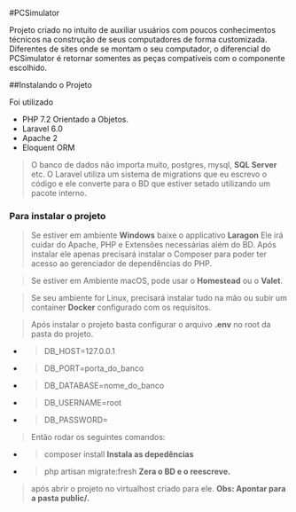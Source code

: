 #PCSimulator

Projeto criado no intuito de auxiliar usuários com poucos conhecimentos técnicos na construção de seus computadores de forma customizada. Diferentes de sites onde se montam o seu computador, o diferencial do PCSimulator é retornar somentes as peças compatíveis com o componente escolhido.

##Instalando o Projeto

Foi utilizado 
* PHP 7.2 Orientado a Objetos.
* Laravel 6.0
* Apache 2
* Eloquent ORM
> O banco de dados não importa muito, postgres, mysql, **SQL Server** etc. O Laravel utiliza um sistema de migrations que eu escrevo o código e ele converte para o BD que estiver setado utilizando um pacote interno.

### Para instalar o projeto
> Se estiver em ambiente **Windows** baixe o applicativo **Laragon** Ele irá cuidar do Apache, PHP e Extensões necessárias além do BD. Após instalar ele apenas precisará instalar o Composer para poder ter acesso ao gerenciador de dependências do PHP.

> Se estiver em Ambiente macOS, pode usar o **Homestead** ou o **Valet**.

> Se seu ambiente for Linux, precisará instalar tudo na mão ou subir um container **Docker** configurado com os requisitos.

> Após instalar o projeto basta configurar o arquivo **.env** no root da pasta do projeto.

* > DB_HOST=127.0.0.1
* > DB_PORT=porta_do_banco
* > DB_DATABASE=nome_do_banco
* > DB_USERNAME=root
* > DB_PASSWORD=

> Então rodar os seguintes comandos:
* > composer install **Instala as depedências**
* > php artisan migrate:fresh **Zera o BD e o reescreve.**

> após abrir o projeto no virtualhost criado para ele. **Obs: Apontar para a pasta public/.**